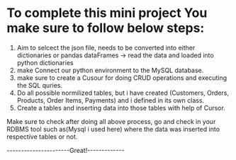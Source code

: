 # To complete this mini project You make sure to follow below steps:
1. Aim to selcect the json file, needs to be converted into either dictionaries or pandas dataFrames
   -> read the data and loaded into python dictionaries
2. make Connect our python environment to the MySQL database.
3. make sure to create a Cusour for doing CRUD operations and executing the SQL quries.
4. Do all possible normilized tables, but i have created (Customers, Orders, Products, Order Items, Payments) and i defined in its own class.
5. Create a tables and inserting data into those tables with help of Cursor.

Make sure to check after doing all above process, go and check in your RDBMS tool such as(Mysql i used here)
where the data was inserted into respective tables or not.

----------------------Great!-------------


